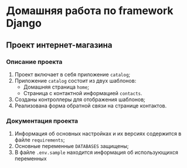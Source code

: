 # Домашняя работа по framework Django
## Проект интернет-магазина

### Описание проекта
1) Проект включает в себя приложение `catalog`;
2) Приложение `catalog` состоит из двух шаблонов: 
     - Домашняя страница `home`;
     - Страница с контактной информацией `contacts`.
3) Созданы контроллеры для отображения шаблонов;
4) Реализована форма обратной связи на странице контактов.

### Документация проекта
1) Информация об основных настройках и их версиях содержится в файле `requirements`;
2) Основные переменные `DATABASES` защищены;
3) В файле `.env.sample` находится информация об использующихся переменных 

